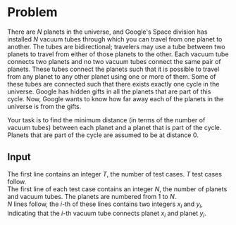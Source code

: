 # Problem

There are $N$ planets in the universe, and Google's Space division has installed $N$ vacuum tubes through which you can travel from one planet to another. The tubes are bidirectional; travelers may use a tube between two planets to travel from either of those planets to the other. Each vacuum tube connects two planets and no two vacuum tubes connect the same pair of planets. These tubes connect the planets such that it is possible to travel from any planet to any other planet using one or more of them. Some of these tubes are connected such that there exists exactly one cycle in the universe. Google has hidden gifts in all the planets that are part of this cycle. Now, Google wants to know how far away each of the planets in the universe is from the gifts.

Your task is to find the minimum distance (in terms of the number of vacuum tubes) between each planet and a planet that is part of the cycle. Planets that are part of the cycle are assumed to be at distance $0$.

## Input

The first line contains an integer $T$, the number of test cases. $T$ test cases follow.  
The first line of each test case contains an integer $N$, the number of planets and vacuum tubes. The planets are numbered from $1$ to $N$.  
$N$ lines follow, the $i$-th of these lines contains two integers $x_i$ and $y_i$, indicating that the $i$-th vacuum tube connects planet $x_i$ and planet $y_i$.
